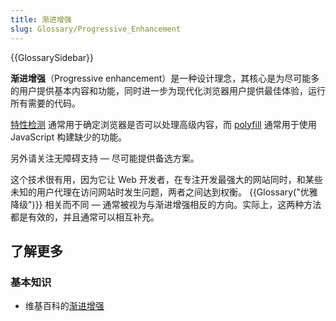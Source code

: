 ```yaml
---
title: 渐进增强
slug: Glossary/Progressive_Enhancement
---
```


{{GlossarySidebar}}

**渐进增强**（Progressive enhancement）是一种设计理念，其核心是为尽可能多的用户提供基本内容和功能，同时进一步为现代化浏览器用户提供最佳体验，运行所有需要的代码。

[特性检测](/zh-CN/docs/Learn/Tools_and_testing/Cross_browser_testing/Feature_detection) 通常用于确定浏览器是否可以处理高级内容，而 [polyfill](/zh-CN/docs/Glossary/Polyfill) 通常用于使用 JavaScript 构建缺少的功能。

另外请关注无障碍支持 — 尽可能提供备选方案。

这个技术很有用，因为它让 Web 开发者，在专注开发最强大的网站同时，和某些未知的用户代理在访问网站时发生问题，两者之间达到权衡。 {{Glossary("优雅降级")}} 相关而不同 — 通常被视为与渐进增强相反的方向。实际上，这两种方法都是有效的，并且通常可以相互补充。

## 了解更多

### 基本知识

- 维基百科的[渐进增强](https://zh.wikipedia.org/wiki/渐进增强)
